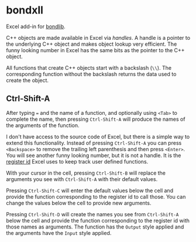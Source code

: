 # bondxll

Excel add-in for [bondlib](https://github.com/tmcrossx/bondlib/).

C++ objects are made available in Excel via _handles_.
A handle is a pointer to the underlying C++ object
and makes object lookup very efficient.
The funny looking number in Excel has the same
bits as the pointer to the C++ object.

All functions that create C++ objects start with a backslash (`\\`).
The corresponding function without the backslash returns the
data used to create the object.

## Ctrl-Shift-A

After typing `=` and the name of a function, and optionally using `<Tab>` 
to complete the name, then pressing `Ctrl-Shift-A`
will produce the names of the arguments of the function.

I don't have access to the source code of Excel, but there is a
simple way to extend this functionality. Instead of pressing
`Ctrl-Shift-A` you can press `<Backspace>` to remove the
trailing left parenthesis and then press `<Enter>`.
You will see another funny looking number, but it is not a handle. 
It is the [register id](https://learn.microsoft.com/en-us/office/client-developer/excel/xlfregisterid)
Excel uses to keep track
user defined functions.

With your cursor in the cell, pressing `Ctrl-Shift-B` will
replace the arguments you see with `Ctrl-Shift-A` with their
default values.

Pressing `Ctrl-Shift-C` will enter the default values below the cell
and provide the function corresponding to the register id to call those.
You can change the values below the cell to provide new arguments.

Pressing `Ctrl-Shift-D` will create the names you see from `Ctrl-Shift-A`
below the cell and provide the function corresponding to the register id
with those names as arguments. The function has the `Output` style
applied and the arguments have the `Input` style applied.


